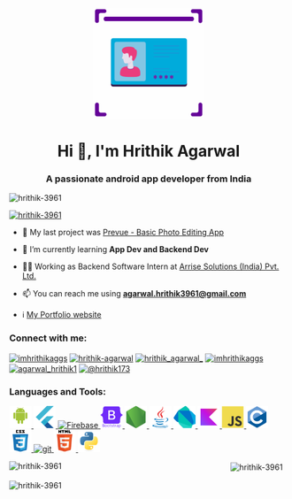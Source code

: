 <div align="center">
	<br>
	<img src="https://github.com/Hrithik-3961/Hrithik-3961/blob/master/animation_500_kki0cljm.gif" width="200" height="200">
</div>

<h1 align="center">Hi 👋, I'm Hrithik Agarwal</h1>
<h3 align="center">A passionate android app developer from India</h3>

<p align="left"> <img src="https://komarev.com/ghpvc/?username=hrithik-3961&label=Profile%20views&color=0e75b6&style=flat" alt="hrithik-3961" /> </p>

<p align="left"> <a href="https://github.com/ryo-ma/github-profile-trophy"><img src="https://github-profile-trophy.vercel.app/?username=hrithik-3961" alt="hrithik-3961" /></a> </p>

- 🔭 My last project was [Prevue - Basic Photo Editing App](https://play.google.com/store/apps/details?id=com.hrithik.prevue)

- 🌱 I’m currently learning **App Dev and Backend Dev**

- 👩‍💻 Working as Backend Software Intern at [Arrise Solutions (India) Pvt. Ltd.](https://www.arrise.com/)

- 📫 You can reach me using **agarwal.hrithik3961@gmail.com**

- ℹ [My Portfolio website](https://abouthrithik.netlify.app/)

<h3 align="left">Connect with me:</h3>
<p align="left">
<a href="https://twitter.com/imhrithikaggs" target="blank"><img align="center" src="https://cdn.jsdelivr.net/npm/simple-icons@3.0.1/icons/twitter.svg" alt="imhrithikaggs" height="30" width="40" /></a>
<a href="https://stackoverflow.com/users/hrithik-agarwal" target="blank"><img align="center" src="https://cdn.jsdelivr.net/npm/simple-icons@3.0.1/icons/stackoverflow.svg" alt="hrithik-agarwal" height="30" width="40" /></a>
<a href="https://instagram.com/hrithik_agarwal_" target="blank"><img align="center" src="https://cdn.jsdelivr.net/npm/simple-icons@3.0.1/icons/instagram.svg" alt="hrithik_agarwal_" height="30" width="40" /></a>
<a href="https://www.codechef.com/users/imhrithikaggs" target="blank"><img align="center" src="https://cdn.jsdelivr.net/npm/simple-icons@3.1.0/icons/codechef.svg" alt="imhrithikaggs" height="30" width="40" /></a>
<a href="https://www.hackerrank.com/agarwal_hrithik1" target="blank"><img align="center" src="https://cdn.jsdelivr.net/npm/simple-icons@3.0.1/icons/hackerrank.svg" alt="agarwal_hrithik1" height="30" width="40" /></a>
<a href="https://www.hackerearth.com/@hrithik173" target="blank"><img align="center" src="https://cdn.jsdelivr.net/npm/simple-icons@3.0.1/icons/hackerearth.svg" alt="@hrithik173" height="30" width="40" /></a>
</p>

<h3 align="left">Languages and Tools:</h3>
<p align="left"> <a href="https://developer.android.com" target="_blank"> <img src="https://raw.githubusercontent.com/devicons/devicon/master/icons/android/android-original-wordmark.svg" alt="android" width="40" height="40"/> </a> <a href="https://flutter.dev/" target="_blank"> <img src="https://raw.githubusercontent.com/devicons/devicon/master/icons/flutter/flutter-original.svg" alt="flutter" width="40" height="40"/> </a> <a href="https://firebase.google.com/" target="_blank"> <img src="https://www.vectorlogo.zone/logos/firebase/firebase-icon.svg" alt="Firebase" width="40" height="40"/> </a> <a href="https://getbootstrap.com" target="_blank"> <img src="https://raw.githubusercontent.com/devicons/devicon/master/icons/bootstrap/bootstrap-plain-wordmark.svg" alt="Bootstrap" width="40" height="40"/> </a> <a href="https://nodejs.org" target="_blank"> <img src="https://raw.githubusercontent.com/devicons/devicon/master/icons/nodejs/nodejs-original.svg" alt="NodeJS" width="40" height="40"/> </a> <a href="https://www.java.com" target="_blank"> <img src="https://raw.githubusercontent.com/devicons/devicon/master/icons/java/java-original.svg" alt="Java" width="40" height="40"/> </a> <a href="https://dart.dev/" target="_blank"> <img src="https://raw.githubusercontent.com/devicons/devicon/master/icons/dart/dart-original.svg" alt="Dart" width="40" height="40"/> </a> <a href="https://kotlinlang.org/" target="_blank"> <img src="https://raw.githubusercontent.com/devicons/devicon/master/icons/kotlin/kotlin-original.svg" alt="Kotlin" width="40" height="40"/> </a> <a href="https://developer.mozilla.org/en-US/docs/Web/javascript" target="_blank"> <img src="https://raw.githubusercontent.com/devicons/devicon/master/icons/javascript/javascript-original.svg" alt="JavaScript" width="40" height="40"/> </a> <a href="https://www.cprogramming.com/" target="_blank"> <img src="https://raw.githubusercontent.com/devicons/devicon/master/icons/c/c-original.svg" alt="c" width="40" height="40"/> </a> <a href="https://www.w3schools.com/css/" target="_blank"> <img src="https://raw.githubusercontent.com/devicons/devicon/master/icons/css3/css3-original-wordmark.svg" alt="Css3" width="40" height="40"/> </a>  <a href="https://git-scm.com/" target="_blank"> <img src="https://www.vectorlogo.zone/logos/git-scm/git-scm-icon.svg" alt="git" width="40" height="40"/> </a> <a href="https://www.w3.org/html/" target="_blank"> <img src="https://raw.githubusercontent.com/devicons/devicon/master/icons/html5/html5-original-wordmark.svg" alt="Html5" width="40" height="40"/> </a>  <a href="https://www.python.org" target="_blank"> <img src="https://raw.githubusercontent.com/devicons/devicon/master/icons/python/python-original.svg" alt="Python" width="40" height="40"/> </a> </p>

<p><img align="left" src="https://github-readme-stats.vercel.app/api/top-langs?username=hrithik-3961&show_icons=true&theme=dark&locale=en&layout=compact" alt="hrithik-3961" width = "400"/></p>
<p><img align="center" src="https://github-readme-stats.vercel.app/api?username=hrithik-3961&show_icons=true&theme=dark&locale=en" alt="hrithik-3961" width = "400" /></p>

<p><img align="center" src="https://github-readme-streak-stats.herokuapp.com/?user=hrithik-3961&theme=dark" alt="hrithik-3961" width = "400" /></p>
